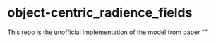 # object-centric_radience_fields
 This repo is the unofficial implementation of the model from paper "".

